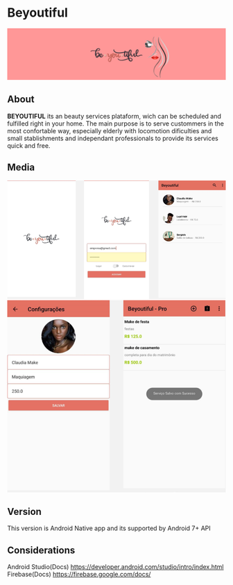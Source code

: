 # Beyoutiful
![diagrama](https://github.com/ypedroo/ibeyoutiful/blob/master/Assets/Header.PNG)

## About
**BEYOUTIFUL** its an beauty services plataform, wich can be scheduled and fulfilled right in your home. The main purpose is to serve custommers in the most confortable way, especially elderly with locomotion dificulties and small stablishments and independant professionals to provide its services quick and free.

## Media
![first_row](https://github.com/ypedroo/ibeyoutiful/blob/master/Assets/screen1_3.PNG)
![second_row](https://github.com/ypedroo/ibeyoutiful/blob/master/Assets/secreen_4_5.PNG)

## Version
This version is Android Native app and its supported by Android 7+ API

## Considerations
Android Studio(Docs)
https://developer.android.com/studio/intro/index.html
<br/> 
Firebase(Docs)
https://firebase.google.com/docs/

